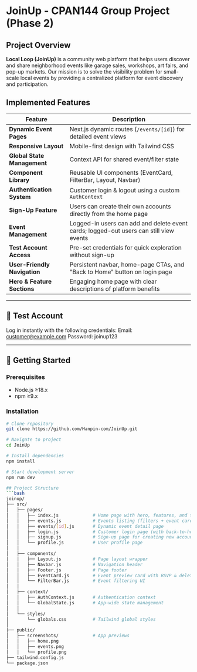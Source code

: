 # JoinUp - CPAN144 Group Project (Phase 2)

## Project Overview
**Local Loop (JoinUp)** is a community web platform that helps users discover and share neighborhood events like garage sales, workshops, art fairs, and pop-up markets. Our mission is to solve the visibility problem for small-scale local events by providing a centralized platform for event discovery and participation.

## Implemented Features

| Feature | Description |
|---------|-------------|
| **Dynamic Event Pages** | Next.js dynamic routes (`/events/[id]`) for detailed event views |
| **Responsive Layout** | Mobile-first design with Tailwind CSS |
| **Global State Management** | Context API for shared event/filter state |
| **Component Library** | Reusable UI components (EventCard, FilterBar, Layout, Navbar) |
| **Authentication System** | Customer login & logout using a custom `AuthContext` |
| **Sign-Up Feature** | Users can create their own accounts directly from the home page |
| **Event Management** | Logged-in users can add and delete event cards; logged-out users can still view events |
| **Test Account Access** | Pre-set credentials for quick exploration without sign-up |
| **User-Friendly Navigation** | Persistent navbar, home-page CTAs, and "Back to Home" button on login page |
| **Hero & Feature Sections** | Engaging home page with clear descriptions of platform benefits |

---

## 🧪 Test Account
Log in instantly with the following credentials:
Email: customer@example.com
Password: joinup123

---


## 🚀 Getting Started

### Prerequisites
- Node.js ≥18.x
- npm ≥9.x

### Installation
```bash
# Clone repository
git clone https://github.com/Hanpin-com/JoinUp.git

# Navigate to project
cd JoinUp

# Install dependencies
npm install

# Start development server
npm run dev

## Project Structure
```bash
joinup/
├── src/
│   ├── pages/                   
│   │   ├── index.js             # Home page with hero, features, and test account info
│   │   ├── events.js            # Events listing (filters + event cards)
│   │   ├── events/[id].js       # Dynamic event detail page
│   │   ├── login.js             # Customer login page (with back-to-home button)
│   │   ├── signup.js            # Sign-up page for creating new accounts
│   │   └── profile.js           # User profile page
│   │
│   ├── components/              
│   │   ├── Layout.js            # Page layout wrapper
│   │   ├── Navbar.js            # Navigation header
│   │   ├── Footer.js            # Page footer
│   │   ├── EventCard.js         # Event preview card with RSVP & delete option
│   │   └── FilterBar.js         # Event filtering UI
│   │
│   ├── context/                 
│   │   ├── AuthContext.js       # Authentication context
│   │   └── GlobalState.js       # App-wide state management
│   │
│   └── styles/                  
│       └── globals.css          # Tailwind global styles
│
├── public/                      
│   ├── screenshots/             # App previews
│   │   ├── home.png
│   │   ├── events.png
│   │   └── profile.png
├── tailwind.config.js           
└── package.json              